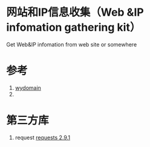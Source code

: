 # 网站和IP信息收集（Web &IP infomation gathering kit）
Get Web&amp;IP infomation from web site or somewhere
# 参考
1. [wydomain](https://github.com/ring04h/wydomain)
2. 

# 第三方库
1. request
[requests 2.9.1](https://pypi.python.org/pypi/requests)
